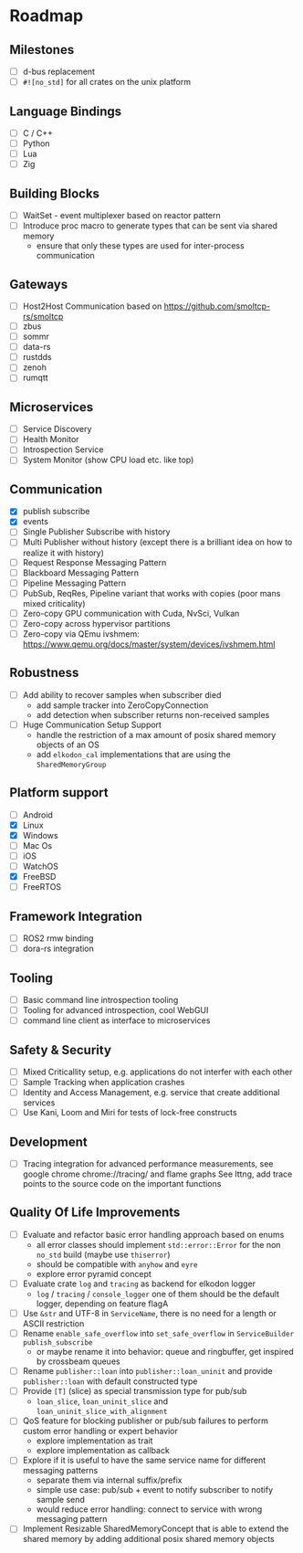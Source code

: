 # Roadmap

## Milestones

 * [ ] d-bus replacement
 * [ ] `#![no_std]` for all crates on the unix platform

## Language Bindings

 * [ ] C / C++
 * [ ] Python
 * [ ] Lua
 * [ ] Zig

## Building Blocks

 * [ ] WaitSet - event multiplexer based on reactor pattern
 * [ ] Introduce proc macro to generate types that can be sent via shared memory
    * ensure that only these types are used for inter-process communication

## Gateways

 * [ ] Host2Host Communication based on https://github.com/smoltcp-rs/smoltcp
 * [ ] zbus
 * [ ] sommr
 * [ ] data-rs
 * [ ] rustdds
 * [ ] zenoh
 * [ ] rumqtt

## Microservices

 * [ ] Service Discovery
 * [ ] Health Monitor
 * [ ] Introspection Service
 * [ ] System Monitor (show CPU load etc. like top)

## Communication

 * [x] publish subscribe
 * [x] events
 * [ ] Single Publisher Subscribe with history
 * [ ] Multi Publisher without history (except there is a brilliant idea on how to realize it with history)
 * [ ] Request Response Messaging Pattern
 * [ ] Blackboard Messaging Pattern
 * [ ] Pipeline Messaging Pattern
 * [ ] PubSub, ReqRes, Pipeline variant that works with copies (poor mans mixed criticality)
 * [ ] Zero-copy GPU communication with Cuda, NvSci, Vulkan
 * [ ] Zero-copy across hypervisor partitions
 * [ ] Zero-copy via QEmu ivshmem: https://www.qemu.org/docs/master/system/devices/ivshmem.html

## Robustness

 * [ ] Add ability to recover samples when subscriber died
    * add sample tracker into ZeroCopyConnection
    * add detection when subscriber returns non-received samples
 * [ ] Huge Communication Setup Support
    * handle the restriction of a max amount of posix shared memory objects of an OS
    * add `elkodon_cal` implementations that are using the `SharedMemoryGroup`

## Platform support

 * [ ] Android
 * [x] Linux
 * [x] Windows
 * [ ] Mac Os
 * [ ] iOS
 * [ ] WatchOS
 * [x] FreeBSD
 * [ ] FreeRTOS

## Framework Integration

 * [ ] ROS2 rmw binding
 * [ ] dora-rs integration

## Tooling

 * [ ] Basic command line introspection tooling
 * [ ] Tooling for advanced introspection, cool WebGUI
 * [ ] command line client as interface to microservices

## Safety & Security

 * [ ] Mixed Criticallity setup, e.g. applications do not interfer with each other
 * [ ] Sample Tracking when application crashes
 * [ ] Identity and Access Management, e.g. service that create additional services
 * [ ] Use Kani, Loom and Miri for tests of lock-free constructs

## Development

 * [ ] Tracing integration for advanced performance measurements, see google chrome chrome://tracing/ and flame graphs
       See lttng, add trace points to the source code on the important functions

## Quality Of Life Improvements

 * [ ] Evaluate and refactor basic error handling approach based on enums
    * all error classes should implement `std::error::Error` for the non `no_std` build  (maybe use `thiserror`)
    * should be compatible with `anyhow` and `eyre`
    * explore error pyramid concept
 * [ ] Evaluate crate `log` and `tracing` as backend for elkodon logger
    * `log` / `tracing` / `console_logger` one of them should be the default logger, depending on feature flagA
 * [ ] Use `&str` and UTF-8 in `ServiceName`, there is no need for a length or ASCII restriction
 * [ ] Rename `enable_safe_overflow` into `set_safe_overflow` in `ServiceBuilder` `publish_subscribe`
    * or maybe rename it into behavior: queue and ringbuffer, get inspired by crossbeam queues
 * [ ] Rename `publisher::loan` into `publisher::loan_uninit` and provide `publisher::loan` with default
    constructed type
 * [ ] Provide `[T]` (slice) as special transmission type for pub/sub
    * `loan_slice`, `loan_uninit_slice` and `loan_uninit_slice_with_alignment`
 * [ ] QoS feature for blocking publisher or pub/sub failures to perform custom error handling or expert behavior
    * explore implementation as trait
    * explore implementation as callback
 * [ ] Explore if it is useful to have the same service name for different messaging patterns
    * separate them via internal suffix/prefix
    * simple use case: pub/sub + event to notify subscriber to notify sample send
    * would reduce error handling: connect to service with wrong messaging pattern
 * [ ] Implement Resizable SharedMemoryConcept that is able to extend the shared memory by adding additional posix shared memory objects
